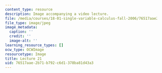 ```yaml
---
content_type: resource
description: Image accompanying a video lecture.
file: /media/courses/18-01-single-variable-calculus-fall-2006/76517aae2b71b792c6d1378ba81d43a3_lec21.jpg
file_type: image/jpeg
image_metadata:
  caption: ''
  credit: ''
  image-alt: ''
learning_resource_types: []
ocw_type: OCWImage
resourcetype: Image
title: Lecture 21
uid: 76517aae-2b71-b792-c6d1-378ba81d43a3
---
```

